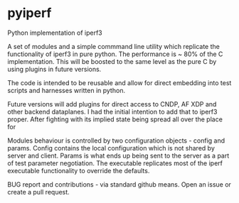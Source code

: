 # pyiperf
Python implementation of iperf3

A set of modules and a simple commmand line utility which replicate the functionality of iperf3 in pure python. The performance is ~ 80% of the C implementation. This will be boosted to the same level as the pure C by using plugins in future versions.

The code is intended to be reusable and allow for direct embedding into test scripts and harnesses written in python.

Future versions will add plugins for direct access to CNDP, AF XDP and other backend dataplanes. I had the initial intention to add that to iperf3 proper. After fighting with its implied state being spread all over the place for 

Modules behaviour is controlled by two configuration objects - config and params. Config contains the local configuration which is not shared by server and client. Params is what ends up being sent to the server as a part of test parameter negotiation. The executable replicates most of the iperf executable functionality to override the defaults.

BUG report and contributions - via standard github means. Open an issue or create a pull request.
